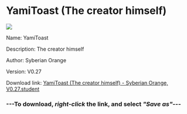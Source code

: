 # YamiToast (The creator himself)

<img src = "https://raw.githubusercontent.com/Arbiter1223/Koukou-Gurashi-Custom-Students/master/Students/Files/YamiToast%20(The%20creator%20himself).png">

Name: YamiToast

Description: The creator himself

Author: Syberian Orange

Version: V0.27

Download link: <a href="https://raw.githubusercontent.com/Arbiter1223/Koukou-Gurashi-Custom-Students/master/Students/Files/YamiToast%20(The%20creator%20himself)%20-%20Syberian%20Orange%2C%20V0.27.student">YamiToast (The creator himself) - Syberian Orange, V0.27.student</a>

### ---**To download, _right-click_ the link, and select _"Save as"_**---

